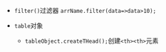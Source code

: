 - ```filter()```过滤器
```arrName.filter(data=>data>10);```


- ```table```对象
    - ```tableObject.createTHead();```创建```<th><th>```元素
